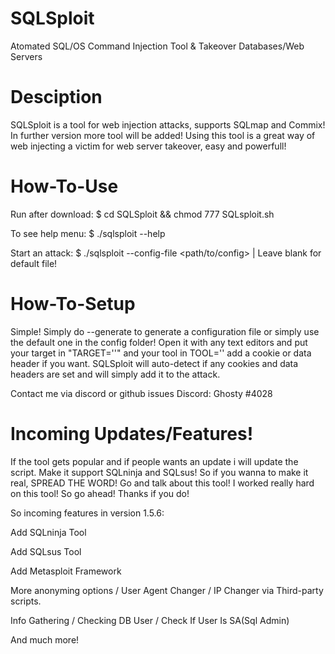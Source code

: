 # SQLSploit
Atomated SQL/OS Command Injection Tool &amp; Takeover Databases/Web Servers

# Desciption
SQLSploit is a tool for web injection attacks, supports SQLmap and Commix! In further version more tool will be added!
Using this tool is a great way of web injecting a victim for web server takeover, easy and powerfull!

# How-To-Use
Run after download:
  $ cd SQLSploit && chmod 777 SQLsploit.sh
  
To see help menu:
  $ ./sqlsploit --help
 
 Start an attack:
   $ ./sqlsploit --config-file <path/to/config> | Leave blank for default file!

# How-To-Setup

Simple! Simply do --generate to generate a configuration file or simply use the default one in the config folder!
Open it with any text editors and put your target in "TARGET=''" and your tool in TOOL='' add a cookie or data header if you want.
SQLSploit will auto-detect if any cookies and data headers are set and will simply add it to the attack.

Contact me via discord or github issues
Discord: Ghosty #4028
  
# Incoming Updates/Features!
If the tool gets popular and if people wants an update i will update the script.
Make it support SQLninja and SQLsus! So if you wanna to make it real, SPREAD THE WORD!
Go and talk about this tool!
I worked really hard on this tool! So go ahead! Thanks if you do!

So incoming features in version 1.5.6:

Add SQLninja Tool

Add SQLsus Tool

Add Metasploit Framework

More anonyming options / User Agent Changer / IP Changer via Third-party scripts.

Info Gathering / Checking DB User / Check If User Is SA(Sql Admin)

And much more!
